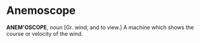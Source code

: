 # Anemoscope

**ANEM'OSCOPE**, _noun_ \[Gr. wind, and to view.\] A machine which shows the course or velocity of the wind.